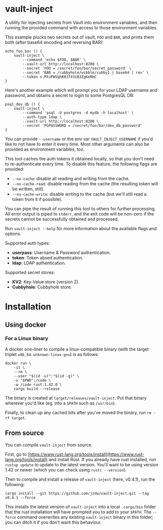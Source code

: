 # vault-inject

A utility for injecting secrets from Vault into environment variables, and then running the provided command with access to those environment variables.

This example plucks two secrets out of vault, `FOO` and `BAR`, and prints them both (after base64 encoding and reversing BAR):

```
echo_foo_bar () {
    vault-inject \
        --command 'echo $FOO, $BAR' \
        --vault-url http://localhost:8200 \
        --secret 'FOO = /secret/foo/bar/secret_password' \
        --secret 'BAR = /cubbyhole/wibble/cubby1 | base64 | rev' \
        --token s.MtuPWVqhK0J743iB3ZgKeRmC
}
```

Here's another example which will prompt you for your LDAP username and password, and obtains a secret to login to some PostgresQL DB:

```
psql_dev_db () {
    vault-inject \
        --command 'psql -U postgres -d mydb -h localhost' \
        --auth-type ldap \
        --vault-url http://localhost:8200 \
        --secret 'PGPASSWORD = /secret/foo/bar/dev_db_password'
}
```

You can provide `--username` or the env var `VAULT_INJECT_USERNAME` if you'd like to not have to enter it every time. Most other arguments can also be provided as environment variables, too.

This tool caches the auth tokens it obtained locally, so that you don't need to re-authenticate every time. To disable this feature, the following flags are provided:
- `--no-cache`: disable all reading and writing from the cache.
- `--no-cache-read`: disable reading from the cache (the resulting token will be written, still).
- `--no-cache-write`: disable writing to the cache (but we'll still read a token from it if possible).

You can pipe the result of running this tool to others for further processing. All error output is piped to `stderr`, and the exit code will be non-zero if the secrets cannot be successfully obtained and processed.

Run `vault-inject --help` for more information about the available flags and options.

Supported auth types:
- **userpass**: Username & Password authentication.
- **token**: Token absed authentication.
- **ldap**: LDAP authentication.

Supported secret stores:
- **KV2**: Key-Value store (version 2).
- **Cubbyhole**: Cubbyhole store.

# Installation

## Using docker

### For a Linux binary

A docker one-liner to compile a linux-compatible binary (with the target triplet `x86_64-unknown-linux-gnu`) is as follows:

```
docker run \
    -it \
    --rm \
    --user "$(id -u)":"$(id -g)" \
    -v "$PWD":/code \
    -w /code rust:1.42.0 \
    cargo build --release
```

The binary is created at `target/releases/vault-inject`. Put that binary wherever you'd like (eg. into a `$PATH` such as `/usr/bin`).

Finally, to clean up any cached bits after you've moved the binary, run `rm -rf target`.

## From source

You can compile `vault-inject` from source.

First, go to [https://www.rust-lang.org/tools/install](https://www.rust-lang.org/tools/install) and install Rust. If you already have rust installed, run `rustup update` to update to the latest version. You'll want to be using version 1.42 or newer (which you can check using `rustc --version`).

Then to compile and install a release of `vault-inject` (here, v0.4.1), run the following:

```
cargo install --git https://github.com/jsdw/vault-inject.git --tag v0.4.1 --force
```

This installs the latest version of `vault-inject` into a local `.cargo/bin` folder that the rust installation will have prompted you to add to your `$PATH`. The `--force` command overwrites any existing `vault-inject` binary in this folder; you can ditch it if you don't want this behaviour.
